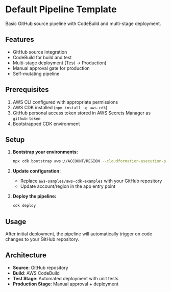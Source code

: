 # Default Pipeline Template

Basic GitHub source pipeline with CodeBuild and multi-stage deployment.

## Features

- GitHub source integration
- CodeBuild for build and test
- Multi-stage deployment (Test → Production)
- Manual approval gate for production
- Self-mutating pipeline

## Prerequisites

1. AWS CLI configured with appropriate permissions
2. AWS CDK installed (`npm install -g aws-cdk`)
3. GitHub personal access token stored in AWS Secrets Manager as `github-token`
4. Bootstrapped CDK environment

## Setup

1. **Bootstrap your environments:**
   ```bash
   npx cdk bootstrap aws://ACCOUNT/REGION --cloudformation-execution-policies arn:aws:iam::aws:policy/AdministratorAccess
   ```

2. **Update configuration:**
   - Replace `aws-samples/aws-cdk-examples` with your GitHub repository
   - Update account/region in the app entry point

3. **Deploy the pipeline:**
   ```bash
   cdk deploy
   ```

## Usage

After initial deployment, the pipeline will automatically trigger on code changes to your GitHub repository.

## Architecture

- **Source**: GitHub repository
- **Build**: AWS CodeBuild
- **Test Stage**: Automated deployment with unit tests
- **Production Stage**: Manual approval + deployment